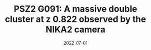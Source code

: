 ---
title: "PSZ2 G091: A massive double cluster at z   0.822 observed by the NIKA2 camera"
collection: "publications"
category: "co_procs"
permalink: /publications/2022EPJWC25700003A
link: https://ui.adsabs.harvard.edu/abs/2022EPJWC.25700003A/abstract
date: 2022-07-01
venue: "mm Universe @ NIKA2 - Observing the mm Universe with the NIKA2 Camera"
citation: "Ajeddig, H., Adam, R., Ade, P., et al. (2022), mm Universe @ NIKA2 - Observing the mm Universe with the NIKA2 Camera, 257, 00002."
---